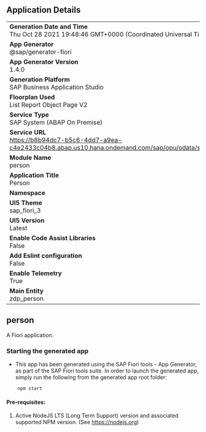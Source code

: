 ## Application Details
|               |
| ------------- |
|**Generation Date and Time**<br>Thu Oct 28 2021 19:48:46 GMT+0000 (Coordinated Universal Time)|
|**App Generator**<br>@sap/generator-fiori|
|**App Generator Version**<br>1.4.0|
|**Generation Platform**<br>SAP Business Application Studio|
|**Floorplan Used**<br>List Report Object Page V2|
|**Service Type**<br>SAP System (ABAP On Premise)|
|**Service URL**<br>https://b8b94dc7-b5c6-4dd7-a9ea-c4e2433c04b8.abap.us10.hana.ondemand.com/sap/opu/odata/sap/ZSB_PERSON/
|**Module Name**<br>person|
|**Application Title**<br>Person|
|**Namespace**<br>|
|**UI5 Theme**<br>sap_fiori_3|
|**UI5 Version**<br>Latest|
|**Enable Code Assist Libraries**<br>False|
|**Add Eslint configuration**<br>False|
|**Enable Telemetry**<br>True|
|**Main Entity**<br>zdp_person|

## person

A Fiori application.

### Starting the generated app

-   This app has been generated using the SAP Fiori tools - App Generator, as part of the SAP Fiori tools suite.  In order to launch the generated app, simply run the following from the generated app root folder:

```
    npm start
```

#### Pre-requisites:

1. Active NodeJS LTS (Long Term Support) version and associated supported NPM version.  (See https://nodejs.org)


